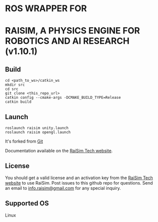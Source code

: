 # ROS WRAPPER FOR
# RAISIM, A PHYSICS ENGINE FOR ROBOTICS AND AI RESEARCH (v1.10.1)

## Build

```
cd <path_to_ws>/catkin_ws
mkdir src
cd src
git clone <this_repo_url>
catkin config --cmake-args -DCMAKE_BUILD_TYPE=Release
catkin build
```

## Launch
```
roslaunch raisim unity.launch
roslaunch raisim opengl.launch
```

It's forked from [Git](https://github.com/raisimTech/raisimLib)

Documentation available on the [RaiSim Tech website](http://raisim.com).

## License

You should get a valid license and an activation key from the [RaiSim Tech website](http://raisim.com) to use RaiSim.
Post issues to this github repo for questions.
Send an email to info.raisim@gmail.com for any special inquiry.

## Supported OS

Linux
